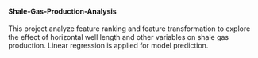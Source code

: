#### Shale-Gas-Production-Analysis
This project analyze feature ranking and feature transformation to explore the effect of horizontal well length and other variables on shale gas production. Linear regression is applied for model prediction.
